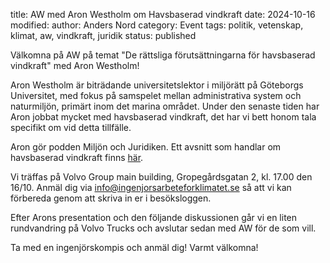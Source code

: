 title: AW med Aron Westholm om Havsbaserad vindkraft
date: 2024-10-16
modified:
author: Anders Nord
category: Event
tags: politik, vetenskap, klimat, aw, vindkraft, juridik
status: published

Välkomna på AW på temat "De rättsliga förutsättningarna för havsbaserad
vindkraft" med Aron Westholm!

Aron Westholm är biträdande universitetslektor i miljörätt på Göteborgs
Universitet, med fokus på samspelet mellan administrativa system och
naturmiljön, primärt inom det marina området. Under den senaste tiden har
Aron jobbat mycket med havsbaserad vindkraft, det har vi bett honom
tala specifikt om vid detta tillfälle.

Aron gör podden Miljön och Juridiken. Ett avsnitt som handlar om havsbaserad
vindkraft finns <a href="https://open.spotify.com/episode/4KLuDYcKQAMAhoNGQSZL9C"
target="_blank">här</a>.

Vi träffas på Volvo Group main building, Gropegårdsgatan 2, kl. 17.00 den 16/10.
Anmäl dig via
<a mailto="info@ingenjorsarbeteforklimatet.se">info@ingenjorsarbeteforklimatet.se
</a> så att vi kan förbereda genom att skriva in er i besöksloggen.

Efter Arons presentation och den följande diskussionen går vi en liten rundvandring
på Volvo Trucks och avslutar sedan med AW för de som vill.

Ta med en ingenjörskompis och anmäl dig! Varmt välkomna!
